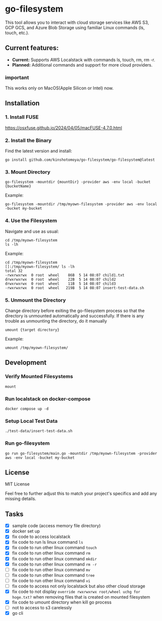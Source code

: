 # go-filesystem

This tool allows you to interact with cloud storage services like AWS S3, GCP GCS, and Azure Blob Storage using familiar Linux commands (ls, touch, etc.).

## Current features:
- **Current:** Supports AWS Localstack with commands ls, touch, rm, rm -r.
- **Planned:** Additional commands and support for more cloud providers.

### important
This works only on MacOS(Apple Silicon or Intel) now.

## Installation

### 1. Install FUSE

https://osxfuse.github.io/2024/04/05/macFUSE-4.7.0.html

### 2. Install the Binary

Find the latest version and install:
```shell
go install github.com/kinshotomoya/go-filesystem/go-filesystem@latest
```

### 3. Mount Directory
```shell
go-filesystem -mountdir {mountDir} -provider aws -env local -bucket {bucketName}
```

Example:
```shell
go-filesystem -mountdir /tmp/myown-filesystem -provider aws -env local -bucket my-bucket
```

### 4. Use the Filesystem
Navigate and use as usual:
```shell
cd /tmp/myown-filesystem
ls -lh
```

Example:
```shell
cd /tmp/myown-filesystem
[]:/tmp/myown-filesystem/ ls -lh                                            
total 32
-rwxrwxrwx  0 root  wheel    86B  5 14 08:07 child1.txt
drwxrwxrwx  0 root  wheel    22B  5 14 08:07 child2
drwxrwxrwx  0 root  wheel    11B  5 14 08:07 child3
-rwxrwxrwx  0 root  wheel   219B  5 14 08:07 insert-test-data.sh
```

### 5. Unmount the Directory
Change directory before exiting the go-filesystem process so that the directory is unmounted automatically and successfully.
If there is any trouble as unmounting the directory, do it manually 

```shell
umount {target directory}
```

Example:
```shell
umount /tmp/myown-filesystem/
```


## Development

### Verify Mounted Filesystems
```shell
mount
```

### Run localstack on docker-compose
```shell
docker compose up -d
```

### Setup Local Test Data 
```shell
./test-data/insert-test-data.sh
```

### Run go-filesystem
```shell
go run go-filesystem/main.go -mountdir /tmp/myown-filesystem -provider aws -env local -bucket my-bucket
```

## License
MIT License

Feel free to further adjust this to match your project's specifics and add any missing details.


## Tasks
- [x] sample code (access memory file directory)
- [x] docker set up
- [x] fix code to access localstack
- [x] fix code to run ls linux command `ls`
- [x] fix code to run other linux command `touch`
- [x] fix code to run other linux command `rm`
- [x] fix code to run other linux command `mkdir`
- [x] fix code to run other linux command `rm -r`
- [ ] fix code to run other linux command `mv`
- [ ] fix code to run other linux command `tree`
- [ ] fix code to run other linux command `vi`
- [ ] fix code to access not only localstack but also other cloud storage
- [x] fix code to not display `override rwxrwxrwx root/wheel uchg for hoge.txt?` when removing files that is created on mounted filesystem
- [x] fix code to umount directory when kill go process
- [ ] not to access to s3 carelessly
- [x] go cli
